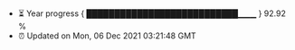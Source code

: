 - ⏳ Year progress { ███████████████████████████▁▁▁ } 92.92 %
- ⏰ Updated on Mon, 06 Dec 2021 03:21:48 GMT

